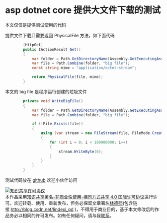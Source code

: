 
# asp dotnet core 提供大文件下载的测试

本文仅仅是提供测试使用的代码

<!--more-->


<!-- CreateTime:2020/8/1 10:04:52 -->

<!-- 发布 -->

提供文件下载只需要返回 PhysicalFile 方法，如下面代码

```csharp
        [HttpGet]
        public IActionResult Get()
        {
            var folder = Path.GetDirectoryName(Assembly.GetExecutingAssembly().Location);
            var file = Path.Combine(folder, "big file");
            const string mime = "application/octet-stream";

            return PhysicalFile(file, mime);
        }
```

本文的 big file 是程序运行创建的垃圾文件

```csharp
        private void WriteBigFile()
        {
            var folder = Path.GetDirectoryName(Assembly.GetExecutingAssembly().Location);
            var file = Path.Combine(folder, "big file");

            if (!File.Exists(file))
            {
                using (var stream = new FileStream(file, FileMode.Create))
                {
                    for (int i = 0; i < 100000000; i++)
                    {
                        stream.WriteByte(0);
                    }
                }
            }
        }
```

测试代码放在 [github](https://github.com/lindexi/lindexi_gd/tree/e237082b643c86cd15124f201c82f46955b9ab84/Gaaweeealjrdwrebiny) 欢迎小伙伴访问





<a rel="license" href="http://creativecommons.org/licenses/by-nc-sa/4.0/"><img alt="知识共享许可协议" style="border-width:0" src="https://licensebuttons.net/l/by-nc-sa/4.0/88x31.png" /></a><br />本作品采用<a rel="license" href="http://creativecommons.org/licenses/by-nc-sa/4.0/">知识共享署名-非商业性使用-相同方式共享 4.0 国际许可协议</a>进行许可。欢迎转载、使用、重新发布，但务必保留文章署名[林德熙](http://blog.csdn.net/lindexi_gd)(包含链接:http://blog.csdn.net/lindexi_gd )，不得用于商业目的，基于本文修改后的作品务必以相同的许可发布。如有任何疑问，请与我[联系](mailto:lindexi_gd@163.com)。